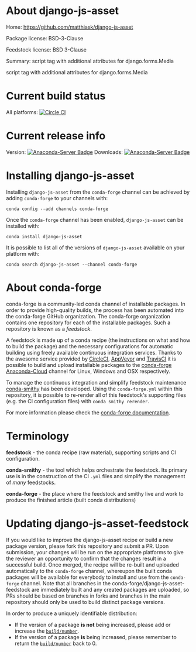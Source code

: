 About django-js-asset
=====================

Home: https://github.com/matthiask/django-js-asset

Package license: BSD-3-Clause

Feedstock license: BSD 3-Clause

Summary: script tag with additional attributes for django.forms.Media

script tag with additional attributes for django.forms.Media


Current build status
====================

All platforms: [![Circle CI](https://circleci.com/gh/conda-forge/django-js-asset-feedstock.svg?style=shield)](https://circleci.com/gh/conda-forge/django-js-asset-feedstock)

Current release info
====================
Version: [![Anaconda-Server Badge](https://anaconda.org/conda-forge/django-js-asset/badges/version.svg)](https://anaconda.org/conda-forge/django-js-asset)
Downloads: [![Anaconda-Server Badge](https://anaconda.org/conda-forge/django-js-asset/badges/downloads.svg)](https://anaconda.org/conda-forge/django-js-asset)

Installing django-js-asset
==========================

Installing `django-js-asset` from the `conda-forge` channel can be achieved by adding `conda-forge` to your channels with:

```
conda config --add channels conda-forge
```

Once the `conda-forge` channel has been enabled, `django-js-asset` can be installed with:

```
conda install django-js-asset
```

It is possible to list all of the versions of `django-js-asset` available on your platform with:

```
conda search django-js-asset --channel conda-forge
```


About conda-forge
=================

conda-forge is a community-led conda channel of installable packages.
In order to provide high-quality builds, the process has been automated into the
conda-forge GitHub organization. The conda-forge organization contains one repository
for each of the installable packages. Such a repository is known as a *feedstock*.

A feedstock is made up of a conda recipe (the instructions on what and how to build
the package) and the necessary configurations for automatic building using freely
available continuous integration services. Thanks to the awesome service provided by
[CircleCI](https://circleci.com/), [AppVeyor](http://www.appveyor.com/)
and [TravisCI](https://travis-ci.org/) it is possible to build and upload installable
packages to the [conda-forge](https://anaconda.org/conda-forge)
[Anaconda-Cloud](http://docs.anaconda.org/) channel for Linux, Windows and OSX respectively.

To manage the continuous integration and simplify feedstock maintenance
[conda-smithy](http://github.com/conda-forge/conda-smithy) has been developed.
Using the ``conda-forge.yml`` within this repository, it is possible to re-render all of
this feedstock's supporting files (e.g. the CI configuration files) with ``conda smithy rerender``.

For more information please check the [conda-forge documentation](https://conda-forge.org/docs/).

Terminology
===========

**feedstock** - the conda recipe (raw material), supporting scripts and CI configuration.

**conda-smithy** - the tool which helps orchestrate the feedstock.
                   Its primary use is in the construction of the CI ``.yml`` files
                   and simplify the management of *many* feedstocks.

**conda-forge** - the place where the feedstock and smithy live and work to
                  produce the finished article (built conda distributions)


Updating django-js-asset-feedstock
==================================

If you would like to improve the django-js-asset recipe or build a new
package version, please fork this repository and submit a PR. Upon submission,
your changes will be run on the appropriate platforms to give the reviewer an
opportunity to confirm that the changes result in a successful build. Once
merged, the recipe will be re-built and uploaded automatically to the
`conda-forge` channel, whereupon the built conda packages will be available for
everybody to install and use from the `conda-forge` channel.
Note that all branches in the conda-forge/django-js-asset-feedstock are
immediately built and any created packages are uploaded, so PRs should be based
on branches in forks and branches in the main repository should only be used to
build distinct package versions.

In order to produce a uniquely identifiable distribution:
 * If the version of a package **is not** being increased, please add or increase
   the [``build/number``](http://conda.pydata.org/docs/building/meta-yaml.html#build-number-and-string).
 * If the version of a package **is** being increased, please remember to return
   the [``build/number``](http://conda.pydata.org/docs/building/meta-yaml.html#build-number-and-string)
   back to 0.